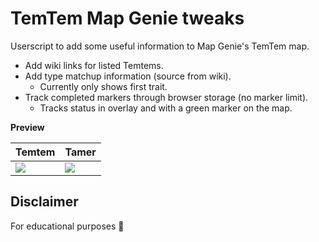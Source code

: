 # TemTem Map Genie tweaks

Userscript to add some useful information to Map Genie's TemTem map. 

* Add wiki links for listed Temtems.
* Add type matchup information (source from wiki).
  * Currently only shows first trait.
* Track completed markers through browser storage (no marker limit).
  * Tracks status in overlay and with a green marker on the map.

**Preview**

| Temtem | Tamer |
|---|---|
| ![](https://i.imgur.com/M8hs9ja.png) | ![](https://i.imgur.com/gDG01P7.png) |


## Disclaimer

For educational purposes 👀
